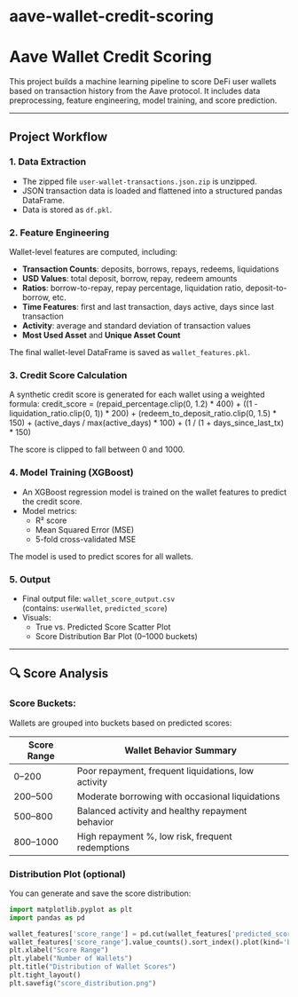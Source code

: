 # aave-wallet-credit-scoring
# Aave Wallet Credit Scoring

This project builds a machine learning pipeline to score DeFi user wallets based on transaction history from the Aave protocol. It includes data preprocessing, feature engineering, model training, and score prediction.

---

##  Project Workflow

### 1. Data Extraction
- The zipped file `user-wallet-transactions.json.zip` is unzipped.
- JSON transaction data is loaded and flattened into a structured pandas DataFrame.
- Data is stored as `df.pkl`.

### 2. Feature Engineering
Wallet-level features are computed, including:
- **Transaction Counts**: deposits, borrows, repays, redeems, liquidations
- **USD Values**: total deposit, borrow, repay, redeem amounts
- **Ratios**: borrow-to-repay, repay percentage, liquidation ratio, deposit-to-borrow, etc.
- **Time Features**: first and last transaction, days active, days since last transaction
- **Activity**: average and standard deviation of transaction values
- **Most Used Asset** and **Unique Asset Count**

The final wallet-level DataFrame is saved as `wallet_features.pkl`.

### 3. Credit Score Calculation
A synthetic credit score is generated for each wallet using a weighted formula:
credit_score =
(repaid_percentage.clip(0, 1.2) * 400) +
((1 - liquidation_ratio.clip(0, 1)) * 200) +
(redeem_to_deposit_ratio.clip(0, 1.5) * 150) +
(active_days / max(active_days) * 100) +
(1 / (1 + days_since_last_tx) * 150)


The score is clipped to fall between 0 and 1000.

### 4. Model Training (XGBoost)
- An XGBoost regression model is trained on the wallet features to predict the credit score.
- Model metrics:
  - R² score
  - Mean Squared Error (MSE)
  - 5-fold cross-validated MSE

The model is used to predict scores for all wallets.

### 5. Output
- Final output file: `wallet_score_output.csv`  
  (contains: `userWallet`, `predicted_score`)
- Visuals:
  - True vs. Predicted Score Scatter Plot
  - Score Distribution Bar Plot (0–1000 buckets)

---

## 🔍 Score Analysis

### Score Buckets:
Wallets are grouped into buckets based on predicted scores:

| Score Range | Wallet Behavior Summary |
|-------------|--------------------------|
| 0–200       | Poor repayment, frequent liquidations, low activity |
| 200–500     | Moderate borrowing with occasional liquidations |
| 500–800     | Balanced activity and healthy repayment behavior |
| 800–1000    | High repayment %, low risk, frequent redemptions |

### Distribution Plot (optional)
You can generate and save the score distribution:

```python
import matplotlib.pyplot as plt
import pandas as pd

wallet_features['score_range'] = pd.cut(wallet_features['predicted_score'], bins=range(0, 1100, 100))
wallet_features['score_range'].value_counts().sort_index().plot(kind='bar')
plt.xlabel("Score Range")
plt.ylabel("Number of Wallets")
plt.title("Distribution of Wallet Scores")
plt.tight_layout()
plt.savefig("score_distribution.png")


